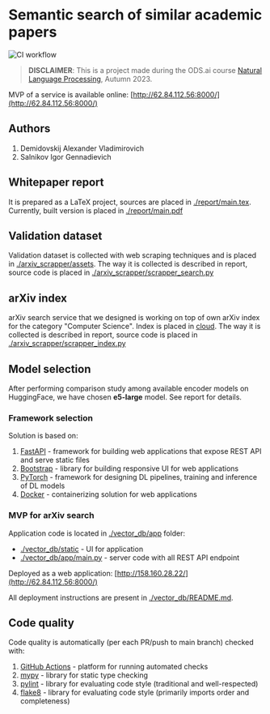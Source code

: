 # Semantic search of similar academic papers

![CI workflow](https://github.com/demid5111/arxiv-ai-search/actions/workflows/ci_pipeline.yml/badge.svg)

> **DISCLAIMER**: This is a project made during the ODS.ai course 
> [Natural Language Processing](https://ods.ai/tracks/nlp-course-autumn-23), Autumn 2023.

MVP of a service is available online: [http://62.84.112.56:8000/](http://62.84.112.56:8000/)

## Authors

1. Demidovskij Alexander Vladimirovich
2. Salnikov Igor Gennadievich

## Whitepaper report

It is prepared as a LaTeX project, sources are placed in [./report/main.tex](./report/main.tex).
Currently, built version is placed in [./report/main.pdf](./report/main.pdf)

## Validation dataset

Validation dataset is collected with web scraping techniques and is placed in
[./arxiv_scrapper/assets](./arxiv_scrapper/assets/arxiv_google_Nov_2023.csv).
The way it is collected is described in report, source code is placed in
[./arxiv_scrapper/scrapper_search.py](./arxiv_scrapper/scrapper_search.py)

## arXiv index

arXiv search service that we designed is working on top of own arXiv index for the category
"Computer Science". Index is placed in
[cloud](https://cloud.mail.ru/public/MrJu/TW2mYSV55/arxiv_abs_Nov_2023.csv).
The way it is collected is described in report, source code is placed in
[./arxiv_scrapper/scrapper_index.py](./arxiv_scrapper/scrapper_index.py)

## Model selection

After performing comparison study among available encoder models on HuggingFace, we have chosen
**e5-large** model. See report for details.

### Framework selection

Solution is based on:

1. [FastAPI](https://fastapi.tiangolo.com/) - framework for building web applications
   that expose REST API and serve static files
2. [Bootstrap](https://getbootstrap.com/) - library for building responsive UI for web applications
3. [PyTorch](https://pytorch.org/) - framework for designing DL pipelines, training and inference
   of DL models
5. [Docker](https://www.docker.com/) - containerizing solution for web applications

### MVP for arXiv search

Application code is located in [./vector_db/app](./vector_db/app) folder:

* [./vector_db/static](./vector_db/static) - UI for application
* [./vector_db/app/main.py](./vector_db/app/main.py) - server code with all REST API endpoint

Deployed as a web application: [http://158.160.28.22/](http://62.84.112.56:8000/)

All deployment instructions are present in [./vector_db/README.md](./vector_db/README.md).

## Code quality

Code quality is automatically (per each PR/push to main branch) checked with:

1. [GitHub Actions](https://github.com/features/actions) - platform for running automated checks
2. [mypy](https://pypi.org/project/mypy/) - library for static type checking
3. [pylint](https://pypi.org/project/pylint/) - library for evaluating code style
   (traditional and well-respected)
4. [flake8](https://pypi.org/project/flake8/) - library for evaluating code style
   (primarily imports order and completeness)
